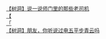 [【树洞】说一说师门里的那些老司机](http://tieba.baidu.com/p/4600158196?see_lz=1&pn=)   
[【](http://tieba.baidu.com/p/4600774005?see_lz=1&pn=)   
[「](http://tieba.baidu.com/p/4599973956?see_lz=1&pn=)   
[【树洞】朋友，你听说过电五平步青云吗](http://tieba.baidu.com/p/4601202652?see_lz=1&pn=)   
